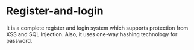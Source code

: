 # Register-and-login
It is a complete register and login system which supports protection from XSS and SQL Injection. Also, it uses one-way hashing technology for password.
